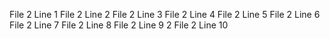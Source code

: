 File 2 Line 1
File 2 Line 2
File 2 Line 3
File 2 Line 4
File 2 Line 5
File 2 Line 6
File 2 Line 7
File 2 Line 8
File 2 Line 9 2
File 2 Line 10
